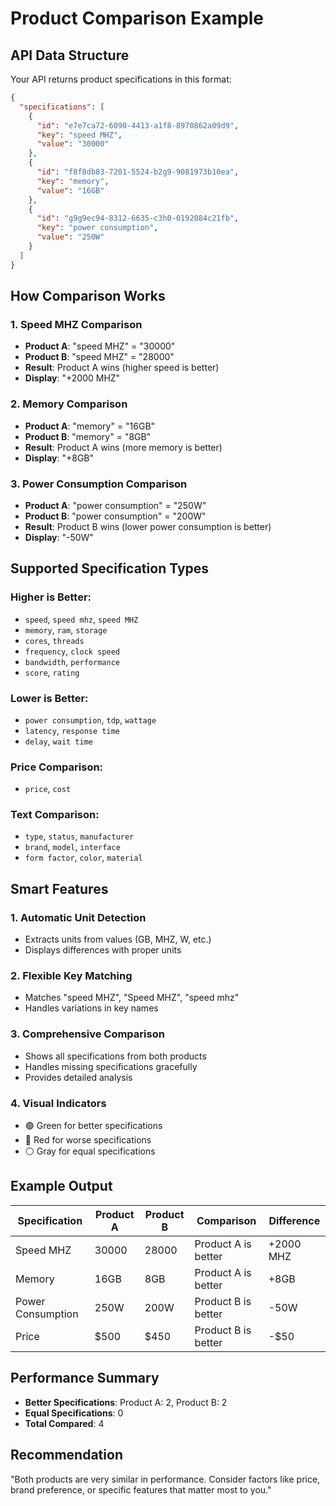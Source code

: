 # Product Comparison Example

## API Data Structure
Your API returns product specifications in this format:
```json
{
  "specifications": [
    {
      "id": "e7e7ca72-6090-4413-a1f8-8970862a09d9",
      "key": "speed MHZ",
      "value": "30000"
    },
    {
      "id": "f8f8db83-7201-5524-b2g9-9081973b10ea",
      "key": "memory",
      "value": "16GB"
    },
    {
      "id": "g9g9ec94-8312-6635-c3h0-0192084c21fb",
      "key": "power consumption",
      "value": "250W"
    }
  ]
}
```

## How Comparison Works

### 1. **Speed MHZ Comparison**
- **Product A**: "speed MHZ" = "30000"
- **Product B**: "speed MHZ" = "28000"
- **Result**: Product A wins (higher speed is better)
- **Display**: "+2000 MHZ"

### 2. **Memory Comparison**
- **Product A**: "memory" = "16GB"
- **Product B**: "memory" = "8GB"
- **Result**: Product A wins (more memory is better)
- **Display**: "+8GB"

### 3. **Power Consumption Comparison**
- **Product A**: "power consumption" = "250W"
- **Product B**: "power consumption" = "200W"
- **Result**: Product B wins (lower power consumption is better)
- **Display**: "-50W"

## Supported Specification Types

### Higher is Better:
- `speed`, `speed mhz`, `speed MHZ`
- `memory`, `ram`, `storage`
- `cores`, `threads`
- `frequency`, `clock speed`
- `bandwidth`, `performance`
- `score`, `rating`

### Lower is Better:
- `power consumption`, `tdp`, `wattage`
- `latency`, `response time`
- `delay`, `wait time`

### Price Comparison:
- `price`, `cost`

### Text Comparison:
- `type`, `status`, `manufacturer`
- `brand`, `model`, `interface`
- `form factor`, `color`, `material`

## Smart Features

### 1. **Automatic Unit Detection**
- Extracts units from values (GB, MHZ, W, etc.)
- Displays differences with proper units

### 2. **Flexible Key Matching**
- Matches "speed MHZ", "Speed MHZ", "speed mhz"
- Handles variations in key names

### 3. **Comprehensive Comparison**
- Shows all specifications from both products
- Handles missing specifications gracefully
- Provides detailed analysis

### 4. **Visual Indicators**
- 🟢 Green for better specifications
- 🔴 Red for worse specifications
- ⚪ Gray for equal specifications

## Example Output

| Specification | Product A | Product B | Comparison | Difference |
|---------------|-----------|-----------|------------|------------|
| Speed MHZ | 30000 | 28000 | Product A is better | +2000 MHZ |
| Memory | 16GB | 8GB | Product A is better | +8GB |
| Power Consumption | 250W | 200W | Product B is better | -50W |
| Price | $500 | $450 | Product B is better | -$50 |

## Performance Summary
- **Better Specifications**: Product A: 2, Product B: 2
- **Equal Specifications**: 0
- **Total Compared**: 4

## Recommendation
"Both products are very similar in performance. Consider factors like price, brand preference, or specific features that matter most to you." 